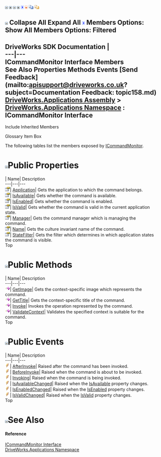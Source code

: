 ![](dotnetimages/collapse.gif) ![](dotnetimages/expand.gif) ![](dotnetimages/collapse.gif) ![](dotnetimages/expand.gif) ![](dotnetimages/drpdown.gif) ![](dotnetimages/drpdown_orange.gif) ![](dotnetimages/copycode.gif) ![](dotnetimages/copycodeHighlight.gif)

![](dotnetimages/collapse.gif) Collapse All Expand All ![](dotnetimages/drpdown.gif) Members Options: Show All  Members Options: Filtered   
---  
DriveWorks SDK Documentation  |   
---|---  
ICommandMonitor Interface Members   
See Also Properties Methods Events [Send Feedback](mailto:apisupport@driveworks.co.uk?subject=Documentation Feedback: topic158.md)  
[DriveWorks.Applications Assembly](topic13.md) > [DriveWorks.Applications Namespace](topic16.md) : ICommandMonitor Interface  
---  
  
Include Inherited Members    


Glossary Item Box

The following tables list the members exposed by [ICommandMonitor](topic158.md).

# ![](dotnetimages/collapse.gif)Public Properties

| Name| Description  
---|---|---  
![ Property](dotnetimages/Property.gif)| [Application](topic167.md)| Gets the application to which the command belongs.   
![ Property](dotnetimages/Property.gif)| [IsAvailable](topic168.md)| Gets whether the command is available.   
![ Property](dotnetimages/Property.gif)| [IsEnabled](topic169.md)| Gets whether the command is enabled.   
![ Property](dotnetimages/Property.gif)| [IsValid](topic170.md)| Gets whether the command is valid in the current application state.   
![ Property](dotnetimages/Property.gif)| [Manager](topic171.md)| Gets the command manager which is managing the command.   
![ Property](dotnetimages/Property.gif)| [Name](topic172.md)| Gets the culture invariant name of the command.   
![ Property](dotnetimages/Property.gif)| [StateFilter](topic173.md)| Gets the filter which determines in which application states the command is visible.   
Top

# ![](dotnetimages/collapse.gif)Public Methods

| Name| Description  
---|---|---  
![ Method](dotnetimages/Method.gif)| [GetImage](topic163.md)| Gets the context-specific image which represents the command.   
![ Method](dotnetimages/Method.gif)| [GetTitle](topic164.md)| Gets the context-specific title of the command.   
![ Method](dotnetimages/Method.gif)| [Invoke](topic165.md)| Invokes the operation represented by the command.   
![ Method](dotnetimages/Method.gif)| [ValidateContext](topic166.md)| Validates the specified context is suitable for the command.   
Top

# ![](dotnetimages/collapse.gif)Public Events

| Name| Description  
---|---|---  
![ Event](dotnetimages/Event.gif)| [AfterInvoke](topic174.md)| Raised after the command has been invoked.   
![ Event](dotnetimages/Event.gif)| [BeforeInvoke](topic175.md)| Raised when the command is about to be invoked.   
![ Event](dotnetimages/Event.gif)| [Invoking](topic176.md)| Raised when the command is being invoked.   
![ Event](dotnetimages/Event.gif)| [IsAvailableChanged](topic177.md)| Raised when the [IsAvailable](topic168.md) property changes.   
![ Event](dotnetimages/Event.gif)| [IsEnabledChanged](topic178.md)| Raised when the [IsEnabled](topic169.md) property changes.   
![ Event](dotnetimages/Event.gif)| [IsValidChanged](topic179.md)| Raised when the [IsValid](topic170.md) property changes.   
Top

# ![](dotnetimages/collapse.gif)See Also

#### Reference

[ICommandMonitor Interface](topic158.md)   
[DriveWorks.Applications Namespace](topic16.md)


